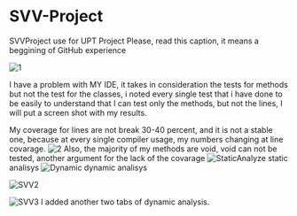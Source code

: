 # SVV-Project
SVVProject use for UPT Project
Please, read this caption, it means a beggining of GitHub experience

![1](https://user-images.githubusercontent.com/91960095/140621833-953f8350-de59-443c-8d3e-fd49ae59bfac.png)

I have a problem with MY IDE, it takes in consideration the tests for methods but not the test for the classes, i noted every single test that i have done to be easily to understand that I can test only the methods, but not the lines, I will put a screen shot with my results. 

My coverage for lines are not break 30-40 percent, and it is not a stable one, because at every single compiler usage,  my numbers changing at line covarage. 
![2](https://user-images.githubusercontent.com/91960095/140622011-88b6963d-a4d9-4229-99f7-ccca5775138a.png)
Also, the majority of my methods are void, void can not be tested, another argument for the lack of the covarage
![StaticAnalyze](https://user-images.githubusercontent.com/91960095/143680669-669de2fd-eb36-4f9a-a9e6-e267e64e1936.png)
static analisys
![Dynamic](https://user-images.githubusercontent.com/91960095/143680680-54c87817-d87b-4c40-832f-0018f89a4d0f.png)
dynamic analisys

![SVV2](https://user-images.githubusercontent.com/91960095/144493023-63206e2f-67af-4b56-8761-e27ccc120974.png)

![SVV3](https://user-images.githubusercontent.com/91960095/144493029-03d6de2f-761b-40e5-9a68-2cfb4b77eb0d.png)
I added another two tabs of dynamic analysis.
